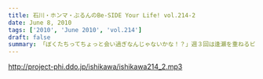 ```yaml
---
title: 石川・ホンマ・ぶるんのBe-SIDE Your Life! vol.214-2
date: June 8, 2010
tags: ['2010', 'June 2010', 'vol.214']
draft: false
summary: 「ぼくたちってちょっと会い過ぎなんじゃないかな！？」週３回は逢瀬を重ねるビーサイメンバーッ！！曲の！曲のできばえはどうなのか！？NAMAE
---
```


http://project-phi.ddo.jp/ishikawa/ishikawa214_2.mp3